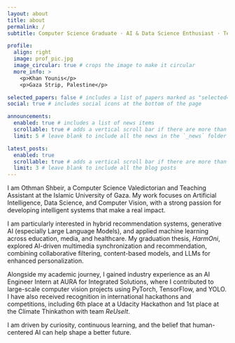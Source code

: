 ```yaml
---
layout: about
title: about
permalink: /
subtitle: Computer Science Graduate · AI & Data Science Enthusiast · Teaching Assistant

profile:
  align: right
  image: prof_pic.jpg
  image_circular: true # crops the image to make it circular
  more_info: >
    <p>Khan Younis</p>
    <p>Gaza Strip, Palestine</p>

selected_papers: false # includes a list of papers marked as "selected={true}"
social: true # includes social icons at the bottom of the page

announcements:
  enabled: true # includes a list of news items
  scrollable: true # adds a vertical scroll bar if there are more than 3 news items
  limit: 5 # leave blank to include all the news in the `_news` folder

latest_posts:
  enabled: true
  scrollable: true # adds a vertical scroll bar if there are more than 3 new posts items
  limit: 3 # leave blank to include all the blog posts
---
```


I am Othman Shbeir, a Computer Science Valedictorian and Teaching Assistant at the Islamic University of Gaza. My work focuses on Artificial Intelligence, Data Science, and Computer Vision, with a strong passion for developing intelligent systems that make a real impact.

I am particularly interested in hybrid recommendation systems, generative AI (especially Large Language Models), and applied machine learning across education, media, and healthcare. My graduation thesis, *HarmOni*, explored AI-driven multimedia synchronization and recommendation, combining collaborative filtering, content-based models, and LLMs for enhanced personalization.

Alongside my academic journey, I gained industry experience as an AI Engineer Intern at AURA for Integrated Solutions, where I contributed to large-scale computer vision projects using PyTorch, TensorFlow, and YOLO. I have also received recognition in international hackathons and competitions, including 6th place at a Udacity Hackathon and 1st place at the Climate Thinkathon with team *ReUseIt*.

I am driven by curiosity, continuous learning, and the belief that human-centered AI can help shape a better future.
